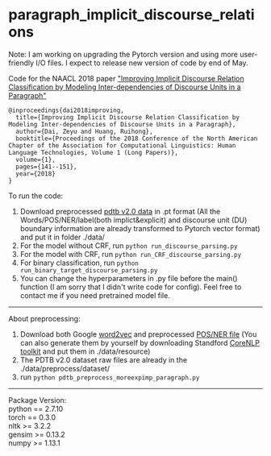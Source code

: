 # paragraph_implicit_discourse_relations
Note: I am working on upgrading the Pytorch version and using more user-friendly I/O files. I expect to release new version of code by end of May.

Code for the NAACL 2018 paper ["Improving Implicit Discourse Relation Classification by Modeling Inter-dependencies of Discourse Units in a Paragraph"](http://www.aclweb.org/anthology/N18-1013)

```
@inproceedings{dai2018improving,
  title={Improving Implicit Discourse Relation Classification by Modeling Inter-dependencies of Discourse Units in a Paragraph},
  author={Dai, Zeyu and Huang, Ruihong},
  booktitle={Proceedings of the 2018 Conference of the North American Chapter of the Association for Computational Linguistics: Human Language Technologies, Volume 1 (Long Papers)},
  volume={1},
  pages={141--151},
  year={2018}
}
```

To run the code:
1. Download preprocessed [pdtb v2.0 data](https://drive.google.com/open?id=1ZBLoysAkbu73bt8RttJLYCRjuuMyLKMw) in .pt format (All the Words/POS/NER/label(both implict&explicit) and discourse unit (DU) boundary information are already transformed to Pytorch vector format) and put it in folder ./data/ <br/>
2. For the model without CRF, run ```python run_discourse_parsing.py``` <br/>
3. For the model with CRF, run ```python run_CRF_discourse_parsing.py``` <br/>
4. For binary classification, run ```python run_binary_target_discourse_parsing.py``` <br/>
5. You can change the hyperparameters in .py file before the main() function (I am sorry that I didn't write code for config). Feel free to contact me if you need pretrained model file.<br/>

--------------------------------------------------------------------
About preprocessing:
1. Download both Google [word2vec](https://drive.google.com/file/d/0B7XkCwpI5KDYNlNUTTlSS21pQmM/edit) and preprocessed [POS/NER file](https://drive.google.com/open?id=1_X7DZhxw4GKaCZ8_sfgrJcoPrSVe4DLq) (You can also generate them by yourself by downloading Standford [CoreNLP toolkit](https://stanfordnlp.github.io/CoreNLP/) and put them in ./data/resource) <br/>
2. The PDTB v2.0 dataset raw files are already in the ./data/preprocess/dataset/ <br/>
3. run ```python pdtb_preprocess_moreexpimp_paragraph.py``` <br/> 

--------------------------------------------------------------------
Package Version:<br/>
python == 2.7.10<br/>
torch == 0.3.0<br/>
nltk >= 3.2.2<br/>
gensim >= 0.13.2<br/>
numpy >= 1.13.1<br/>
